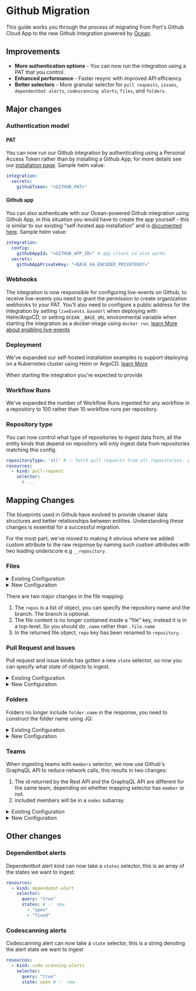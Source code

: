 # Github Migration

This guide works you through the process of migrating from Port's Github Cloud App to the new Github Integration powered by [Ocean](https://ocean.port.io/).

## Improvements
- **More authentication options** - You can now run the integration using a PAT that you control.
- **Enhanced performance** - Faster resync with improved API efficiency.
- **Better selectors** - More granular selector for `pull requests`, `issues`, `dependentbot alerts`, `codescanning alerts`, `files`, and `folders`.

## Major changes

### Authentication model

#### PAT

You can now run our Github integration by authenticating using a Personal Access Token rather than by installing a Github App, for more details see our [installation page](./installation). Sample helm value:
```yaml showLineNumbers
integration:
  secrets:
    githubToken: "<GITHUB_PAT>"
```

#### Github app

You can also authenticate with our Ocean-powered Github integration using Github App, in this situation you would have to create the app yourself - this is similar to our existing "self-hosted app installation" and is [documented here](./installation/github-app.mdx). Sample helm value:
```yaml showLineNumbers
integration:
  config:
    githubAppId: "<GITHUB_APP_ID>" # app client id also works
  secrets:
    githubAppPrivateKey: "<BASE_64_ENCODED_PRIVATEKEY>"
```

### Webhooks

The integration is now responsible for configuring live-events on Github, to receive live-events you need to grant the permission to create organization webhooks to your PAT. You'll also need to configure a public address for the integration by setting `liveEvents.baseUrl` when deploying with Helm/ArgoCD, or  setting `OCEAN__BASE_URL` environmental variable when starting the integration as a docker image using `docker run`. 
[learn More about enabling live-events](./installation/#deploy-the-integration)

### Deployment

We've expanded our self-hosted installation examples to support deploying on a Kubernetes cluster using Helm or ArgoCD. [learn More](./installation/#deploy-the-integration)

When starting the integration you're expected to provide 

### Workflow Runs

We've expanded the number of Workflow Runs ingested for any workflow in a repository to 100 rather than 10 workflow runs per repository.

### Repository type

You can now control what type of repositories to ingest data from, all the entity kinds that depend on repository will only ingest data from repositories matching this config.

```yaml showLineNumbers
repositoryType: 'all' # ✅ fetch pull requests from all repositories. can also be "private", "public", etc
resources:
  - kind: pull-request
    selector:
      # ...

```

## Mapping Changes

The blueprints used in Github have evolved to provide cleaner data structures and better relationships between entities. Understanding these changes is essential for a successful migration.

For the most part, we've moved to making it obvious where we added custom attribute to the raw response by naming such custom attributes with two leading underscore e.g `__repository`.

### Files
<details>
  <summary>Existing Configuration</summary>

```yaml showLineNumbers
resources:
  - kind: file
    selector:
      query: 'true'
      files:
        # Note that glob patterns are supported, so you can use wildcards to match multiple files
        - path: '**/package.json'
        # The `repos` key can be used to filter the repositories from which the files will be fetched
          repos:
            - "MyRepo" # ❌ changed
    port:
      entity:
        mappings:
          identifier: .file.path # ❌ Changed
          title: .file.name
          blueprint: '"manifest"'
          properties:
            project_name: .file.content.name
            project_version: .file.content.version
            license: .file.content.license

```
</details>

<details>
  <summary>New Configuration</summary>

```yaml showLineNumbers
resources:
  - kind: file
    selector:
      query: 'true'
      files:
          # Note that glob patterns are supported, so you can use wildcards to match multiple files
        - path: '**/package.json'
            # The `repos` key can be used to filter the repositories and branch where files should be fetched
          repos:
            - name: MyRepo # now key:value pairs rather than a string.
              branch: main
            - name: MyOtherRepo
    port:
      entity:
        mappings:
          identifier: .path
          title: .name
          blueprint: '"manifest"'
          properties:
            project_name: .content.name
            project_version: .content.version
            license: .content.license
```
</details>


There are two major changes in the file mapping:
1. The `repos` is a list of object, you can specify the repository name and the branch. The branch is optional.
2. The file content is no longer contained inside a "file" key, instead it is in a top-level. So you should do `.name` rather than `.file.name`
3. In the returned file object, `repo` key has been renamed to `repository`.

### Pull Request and Issues

Pull request and issue kinds has gotten a new `state` selector, so now you can specify what state of objects to ingest.
<details>
<summary>Existing Configuration</summary>

```yaml showLineNumbers
resources:
  - kind: pull-request
    selector:
      query: "true" # JQ boolean query. If evaluated to false - skip syncing the object.
    port:
      entity:
        mappings:
          identifier: ".head.repo.name + (.id|tostring)" # The Entity identifier will be the repository name + the pull request ID.
          title: ".title"
          blueprint: '"githubPullRequest"'
          properties:
            creator: ".user.login"
            assignees: "[.assignees[].login]"
            reviewers: "[.requested_reviewers[].login]"
            status: ".status" # merged, closed, opened
            closedAt: ".closed_at"
            updatedAt: ".updated_at"
            mergedAt: ".merged_at"
            createdAt: ".created_at"
          relations:
            repository: .head.repo.name

  - kind: issue
    selector:
      query: ".pull_request == null" # JQ boolean query. If evaluated to false - skip syncing the object.
    port:
      entity:
        mappings:
          identifier: ".repo + (.id|tostring)"
          title: ".title"
          blueprint: '"githubIssue"'
          properties:
            creator: ".user.login"
            assignees: "[.assignees[].login]"
            labels: "[.labels[].name]"
            status: ".state"
            createdAt: ".created_at"
            link: ".html_url"
          relations:
            repository: ".repo" # ❌  changed
```

</details>

<details>

<summary>New Configuration</summary>

```yaml showLineNumbers
resources:
  - kind: pull-request
    selector:
      query: "true" # JQ boolean query. If evaluated to false - skip syncing the object.
      state: "open" # ✅ new
    port:
      entity:
        mappings:
          identifier: ".head.repo.name + (.id|tostring)" # The Entity identifier will be the repository name + the pull request ID.
          title: ".title"
          blueprint: '"githubPullRequest"'
          properties:
            creator: ".user.login"
            assignees: "[.assignees[].login]"
            reviewers: "[.requested_reviewers[].login]"
            status: ".state" # merged, closed, opened
            closedAt: ".closed_at"
            updatedAt: ".updated_at"
            mergedAt: ".merged_at"
            createdAt: ".created_at"
            prNumber: ".id"
          relations:
            repository: .__repository #  ✅ new, it is now obvious when an attribute is added to the raw API response by the integration.

  - kind: issue
    selector:
      query: ".pull_request == null" # JQ boolean query. If evaluated to false - skip syncing the object.
      state: "closed" # ✅  new
    port:
      entity:
        mappings:
          identifier: ".__repository + (.id|tostring)"
          title: ".title"
          blueprint: '"githubIssue"'
          properties:
            creator: ".user.login"
            assignees: "[.assignees[].login]"
            labels: "[.labels[].name]"
            status: ".state"
            createdAt: ".created_at"
            closedAt: ".closed_at"
            updatedAt: ".updated_at"
            description: ".body"
            issueNumber: ".number"
            link: ".html_url"
          relations:
            repository: ".__repository" # ✅  new, uses leading underscore to indicate custom enrichment.
```

</details>

### Folders

Folders no longer include `folder.name` in the response, you need to construct the folder name using JQ:


<details>
  <summary>Existing Configuration</summary>

  ```yaml showLineNumbers
resources:
  - kind: folder
    selector:
      query: "true"
      folders: 
        - path: apps/*
          repos:
            - backend-service # ❌  changed
    port:
      entity:
        mappings:
          identifier: ".folder.name" # ❌  changed
          title: ".folder.name" # ❌  changed
          blueprint: '"githubRepository"'
          properties:
            url: .repo.html_url + "/tree/" + .repo.default_branch  + "/" + .folder.path # ❌  changed
            readme: file://README.md

  ```
</details>

<details>
  <summary>New Configuration</summary>


  ```yaml showLineNumbers
resources:
  - kind: folder
    selector:
      query: "true"
      folders: 
        - path: apps/*
          repos:
            - name: backend-service # ✅  new, now has a 'name' key
              branch: main # ✅  new, optional branch name
    port:
      entity:
        mappings:
          identifier: .folder.path | split('/') | last # ✅  new, derived using JQ
          title: .folder.path | split('/') | last
          blueprint: '"githubRepository"'
          properties:
            url: .__repository.html_url + "/tree/" + .__repository.default_branch  + "/" + .folder.path # ✅  new, repository is a custom enrichment
            readme: file://README.md

  ```
</details>


### Teams

When ingesting teams with `members` selector, we now use Github's GraphqQL API to reduce network calls, this results in two changes:

1. The id returned by the Rest API and the GraphqQL API are different for the same team, depending on whether mapping selector has `member` or not.
2. included members will be in a `nodes` subarray.

<details>
  <summary>Existing Configuration</summary>
</details>

<details>
  <summary>New Configuration</summary>
</details>

## Other changes

### Dependentbot alerts

Dependentbot alert kind can now take a `states` selector, this is an array of the states we want to ingest:

```yaml showLineNumbers
resources:
  - kind: dependabot-alert
    selector:
      query: "true"
      states: # ✅  new
        - "open"
        - "fixed"
```

### Codescanning alerts

Codescanning alert can now take a `state` selector, this is a string denoting the alert state we want to ingest

```yaml showLineNumbers
resources:
  - kind: code-scanning-alerts
    selector:
      query: "true"
      state: open # ✅  new
```
